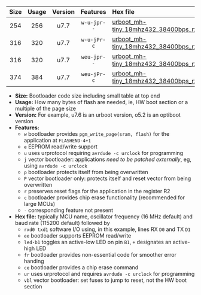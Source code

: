 |Size|Usage|Version|Features|Hex file|
|:-:|:-:|:-:|:-:|:--|
|254|256|u7.7|`w-u-jpr--`|[urboot_mh-tiny_18mhz432_38400bps_rxd7_txd6_led+d0_ur_vbl.hex](https://raw.githubusercontent.com/stefanrueger/urboot.hex/main/boards/mh-tiny/fcpu_18mhz432/38400_bps/urboot_mh-tiny_18mhz432_38400bps_rxd7_txd6_led+d0_ur_vbl.hex)|
|316|320|u7.7|`w-u-jPr-c`|[urboot_mh-tiny_18mhz432_38400bps_rxd7_txd6_led+d0_fr_ce_ur_vbl.hex](https://raw.githubusercontent.com/stefanrueger/urboot.hex/main/boards/mh-tiny/fcpu_18mhz432/38400_bps/urboot_mh-tiny_18mhz432_38400bps_rxd7_txd6_led+d0_fr_ce_ur_vbl.hex)|
|316|320|u7.7|`weu-jpr--`|[urboot_mh-tiny_18mhz432_38400bps_rxd7_txd6_ee_led+d0_ur_vbl.hex](https://raw.githubusercontent.com/stefanrueger/urboot.hex/main/boards/mh-tiny/fcpu_18mhz432/38400_bps/urboot_mh-tiny_18mhz432_38400bps_rxd7_txd6_ee_led+d0_ur_vbl.hex)|
|374|384|u7.7|`weu-jPr-c`|[urboot_mh-tiny_18mhz432_38400bps_rxd7_txd6_ee_led+d0_fr_ce_ur_vbl.hex](https://raw.githubusercontent.com/stefanrueger/urboot.hex/main/boards/mh-tiny/fcpu_18mhz432/38400_bps/urboot_mh-tiny_18mhz432_38400bps_rxd7_txd6_ee_led+d0_fr_ce_ur_vbl.hex)|

- **Size:** Bootloader code size including small table at top end
- **Usage:** How many bytes of flash are needed, ie, HW boot section or a multiple of the page size
- **Version:** For example, u7.6 is an urboot version, o5.2 is an optiboot version
- **Features:**
  + `w` bootloader provides `pgm_write_page(sram, flash)` for the application at `FLASHEND-4+1`
  + `e` EEPROM read/write support
  + `u` uses urprotocol requiring `avrdude -c urclock` for programming
  + `j` vector bootloader: applications *need to be patched externally*, eg, using `avrdude -c urclock`
  + `p` bootloader protects itself from being overwritten
  + `P` vector bootloader only: protects itself and reset vector from being overwritten
  + `r` preserves reset flags for the application in the register R2
  + `c` bootloader provides chip erase functionality (recommended for large MCUs)
  + `-` corresponding feature not present
- **Hex file:** typically MCU name, oscillator frequency (16 MHz default) and baud rate (115200 default) followed by
  + `rxd0 txd1` software I/O using, in this example, lines RX `D0` and TX `D1`
  + `ee` bootloader supports EEPROM read/write
  + `led-b1` toggles an active-low LED on pin `B1`, `+` designates an active-high LED
  + `fr` bootloader provides non-essential code for smoother error handing
  + `ce` bootloader provides a chip erase command
  + `ur` uses urprotocol and requires `avrdude -c urclock` for programming
  + `vbl` vector bootloader: set fuses to jump to reset, not the HW boot section
